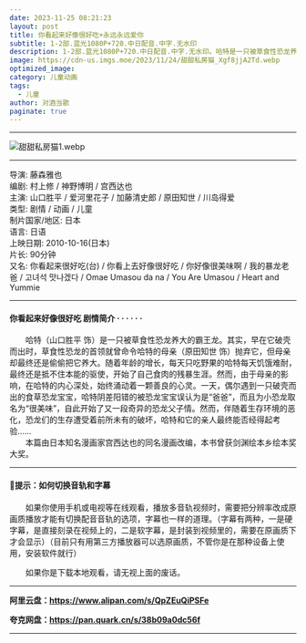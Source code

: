 ```yaml
---
date: 2023-11-25 08:21:23
layout: post
title: 你看起来好像很好吃+永远永远爱你
subtitle: 1-2部.蓝光1080P+720.中日配音.中字.无水印
description: 1-2部.蓝光1080P+720.中日配音.中字.无水印。哈特是一只被草食性恐龙养大的霸王龙。其实，早在它破壳而出时，草食性恐龙的首领就曾命令哈特的母亲抛弃它，但母亲却最终还是偷偷把它养大。随着年龄的增长，每天只吃野果的哈特每天饥饿难耐，最终还是抵不住本能的驱使....
image: https://cdn-us.imgs.moe/2023/11/24/甜甜私房猫_Xgf8jjA2Td.webp
optimized_image: 
category: 儿童动画
tags:
  - 儿童
author: 对酒当歌
paginate: true
---
```


---

![甜甜私房猫1.webp](https://cdn-us.imgs.moe/2023/11/26/甜甜私房猫1_nrq1nl4rlh.webp)

---

导演: 藤森雅也  
编剧: 村上修 / 神野博明 / 宫西达也  
主演: 山口胜平 / 爱河里花子 / 加藤清史郎 / 原田知世 / 川岛得爱  
类型: 剧情 / 动画 / 儿童  
制片国家/地区: 日本  
语言: 日语  
上映日期: 2010-10-16(日本)  
片长: 90分钟  
又名: 你看起来很好吃(台) / 你看上去好像很好吃 / 你好像很美味啊 / 我的暴龙老爸 / 고녀석 맛나겠다 / Omae Umasou da na / You Are Umasou / Heart and Yummie  

---

#### 你看起来好像很好吃 剧情简介 · · · · · ·

　　哈特（山口胜平 饰）是一只被草食性恐龙养大的霸王龙。其实，早在它破壳而出时，草食性恐龙的首领就曾命令哈特的母亲（原田知世 饰）抛弃它，但母亲却最终还是偷偷把它养大。随着年龄的增长，每天只吃野果的哈特每天饥饿难耐，最终还是抵不住本能的驱使，开始了自己食肉的残暴生涯。然而，由于母亲的影响，在哈特的内心深处，始终涌动着一颗善良的心灵。一天，偶尔遇到一只破壳而出的食草恐龙宝宝，哈特阴差阳错的被恐龙宝宝误认为是“爸爸”，而且为小恐龙取名为“很美味”，自此开始了又一段奇异的恐龙父子情。然而，伴随着生存环境的恶化，恐龙们的生存遭受着前所未有的破坏，哈特和它的亲人最终能否经得起考验……  
　　本篇由日本知名漫画家宫西达也的同名漫画改编，本书曾获剑渊绘本乡绘本奖大奖。

---

#### 🔔提示：如何切换音轨和字幕

　　如果你使用手机或电视等在线观看，播放多音轨视频时，需要把分辨率改成原画质播放才能有切换配音音轨的选项，字幕也一样的道理。（字幕有两种，一是硬字幕，是直接刻录在视频上的，二是软字幕，是封装到视频里的，需要在原画质下才会显示）（目前只有用第三方播放器可以选原画质，不管你是在那种设备上使用，安装软件就行）

　　如果你是下载本地观看，请无视上面的废话。

---

**阿里云盘：<https://www.alipan.com/s/QpZEuQiPSFe>**

**夸克网盘：<https://pan.quark.cn/s/38b09a0dc56f>**

---
